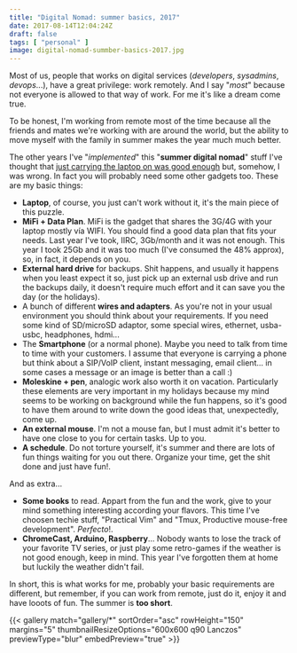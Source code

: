 ```yaml
---
title: "Digital Nomad: summer basics, 2017"
date: 2017-08-14T12:04:24Z
draft: false
tags: [ "personal" ]
image: digital-nomad-summber-basics-2017.jpg
---
```


<p>Most of us, people that works on digital services (<em>developers</em>, <em>sysadmins</em>, <em>devops</em>...), have a great privilege: work remotely. And I say "<em>most</em>" because not everyone is allowed to that way of work. For me it's like a dream come true.</p>
<p>To be honest, I'm working from remote most of the time because all the friends and mates we're working with are around the world, but the ability to move myself with the family in summer makes the year much much better.</p>
<p>The other years I've "<em>implemented</em>" this "<strong>summer digital nomad</strong>" stuff I've thought that <a href="../../../../work-anywhere.html">just carrying the laptop on was good enough</a> but, somehow, I was wrong. In fact you will probably need some other gadgets too. These are my basic things:</p>
<ul>
<li><strong>Laptop</strong>, of course, you just can't work without it, it's the main piece of this puzzle.</li>
<li><strong>MiFi + Data Plan</strong>. MiFi is the gadget that shares the 3G/4G with your laptop mostly v&iacute;a WIFI. You should find a good data plan that fits your needs. Last year I've took, IIRC, 3Gb/month and it was not enough. This year I took 25Gb and it was too much (I've consumed the 48% approx), so, in fact, it depends on you.</li>
<li><strong>External hard drive</strong> for backups. Shit happens, and usually it happens when you least expect it so, just pick up an external usb drive and run the backups daily, it doesn't require much effort and it can save you the day (or the holidays).</li>
<li>A bunch of different <strong>wires and adapters</strong>. As you're not in your usual environment you should think about your requirements. If you need some kind of SD/microSD adaptor, some special wires, ethernet, usba-usbc, headphones, hdmi...</li>
<li>The <strong>Smartphone</strong> (or a normal phone). Maybe you need to talk from time to time with your customers. I assume that everyone is carrying a phone but think about a SIP/VoIP client, instant messaging, email client... in some cases a message or an image is better than a call :)</li>
<li><strong>Moleskine + pen</strong>, analogic work also worth it on vacation. Particularly these elements are very important in my holidays because my mind seems to be working on background while the fun happens, so it's good to have them around to write down the good ideas that, unexpectedly, come up.</li>
<li><strong>An external mouse</strong>. I'm not a mouse fan, but I must admit it's better to have one close to you for certain tasks. Up to you.</li>
<li><strong>A schedule</strong>. Do not torture yourself, it's summer and there are lots of fun things waiting for you out there. Organize your time, get the shit done and just have fun!.</li>
</ul>
<p>And as extra...</p>
<ul>
<li><strong>Some books</strong> to read. Appart from the fun and the work, give to your mind something interesting according your flavors. This time I've choosen techie stuff, "Practical Vim" and "Tmux, Productive mouse-free development". <em>Perfecto</em>!.</li>
<li><strong>ChromeCast, Arduino, Raspberry</strong>... Nobody wants to lose the track of your favorite TV series, or just play some retro-games if the weather is not good enough, keep in mind. This year I've forgotten them at home but luckily the weather didn't fail.</li>
</ul>
<p>In short, this is what works for me, probably your basic requirements are different, but remember, if you can work from remote, just do it, enjoy it and have looots of fun. The summer is <strong>too short</strong>.</p>

{{< gallery match="gallery/*" sortOrder="asc" rowHeight="150" margins="5" thumbnailResizeOptions="600x600 q90 Lanczos"  previewType="blur" embedPreview="true" >}}

